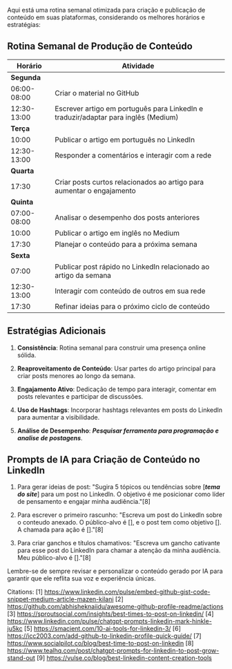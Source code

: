Aqui está uma rotina semanal otimizada para criação e publicação de conteúdo em suas plataformas, considerando os melhores horários e estratégias:

## Rotina Semanal de Produção de Conteúdo

| Horário     | Atividade                                                                           |
|-------------|--------------------------------------------------------------------------------------|
| **Segunda**|                                                                                      |
| 06:00-08:00 | Criar o material no GitHub                                                           |
| 12:30-13:00 | Escrever artigo em português para LinkedIn e traduzir/adaptar para inglês (Medium)   |
| **Terça**   |                                                                                      |
| 10:00       | Publicar o artigo em português no LinkedIn                                           |
| 12:30-13:00 | Responder a comentários e interagir com a rede                                       |
| **Quarta**  |                                                                                      |
| 17:30       | Criar posts curtos relacionados ao artigo para aumentar o engajamento                |
| **Quinta**  |                                                                                      |
| 07:00-08:00 | Analisar o desempenho dos posts anteriores                                           |
| 10:00       | Publicar o artigo em inglês no Medium                                                |
| 17:30       | Planejar o conteúdo para a próxima semana                                            |
| **Sexta**   |                                                                                      |
| 07:00       | Publicar post rápido no LinkedIn relacionado ao artigo da semana                     |
| 12:30-13:00 | Interagir com conteúdo de outros em sua rede                                         |
| 17:30       | Refinar ideias para o próximo ciclo de conteúdo                                      |


## Estratégias Adicionais

1. **Consistência**: Rotina semanal para construir uma presença online sólida.

2. **Reaproveitamento de Conteúdo**: Usar partes do artigo principal para criar posts menores ao longo da semana.

3. **Engajamento Ativo**: Dedicação de tempo para interagir, comentar em posts relevantes e participar de discussões.

4. **Uso de Hashtags**: Incorporar hashtags relevantes em posts do LinkedIn para aumentar a visibilidade.

5. **Análise de Desempenho**: ***Pesquisar ferramenta para programação e analise de postagens***.

## Prompts de IA para Criação de Conteúdo no LinkedIn

1. Para gerar ideias de post:
   "Sugira 5 tópicos ou tendências sobre [***tema do site***] para um post no LinkedIn. O objetivo é me posicionar como líder de pensamento e engajar minha audiência."[8]

2. Para escrever o primeiro rascunho:
   "Escreva um post do LinkedIn sobre o conteudo anexado. O público-alvo é [], e o post tem como objetivo []. A chamada para ação é []."[8]

3. Para criar ganchos e títulos chamativos:
   "Escreva um gancho cativante para esse post do LinkedIn para chamar a atenção da minha audiência. Meu público-alvo é []."[8]

Lembre-se de sempre revisar e personalizar o conteúdo gerado por IA para garantir que ele reflita sua voz e experiência únicas.

Citations:
[1] https://www.linkedin.com/pulse/embed-github-gist-code-snippet-medium-article-mazen-kilani
[2] https://github.com/abhisheknaiidu/awesome-github-profile-readme/actions
[3] https://sproutsocial.com/insights/best-times-to-post-on-linkedin/
[4] https://www.linkedin.com/pulse/chatgpt-prompts-linkedin-mark-hinkle-ju5kc
[5] https://smacient.com/10-ai-tools-for-linkedin-3/
[6] https://icc2003.com/add-github-to-linkedin-profile-quick-guide/
[7] https://www.socialpilot.co/blog/best-time-to-post-on-linkedin
[8] https://www.tealhq.com/post/chatgpt-prompts-for-linkedin-to-post-grow-stand-out
[9] https://vulse.co/blog/best-linkedin-content-creation-tools